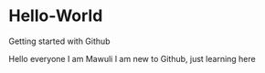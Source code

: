 # Hello-World
Getting started with Github

Hello everyone
I am Mawuli 
I am new to Github, just learning here
